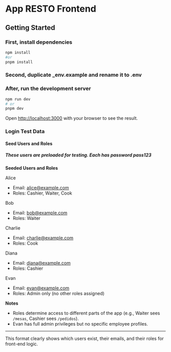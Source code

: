 # App RESTO Frontend

## Getting Started

### First, install dependencies

```bash
npm install
#or
pnpm install
```

### Second, duplicate _env.example and rename it to .env

### After, run the development server

```bash
npm run dev
# or
pnpm dev
```

Open [http://localhost:3000](http://localhost:3000) with your browser to see the result.

### Login Test Data

#### Seed Users and Roles

##### These users are preloaded for testing. Each has password pass123

**Seeded Users and Roles**

Alice

* Email: [alice@example.com](mailto:alice@example.com)
* Roles: Cashier, Waiter, Cook

Bob

* Email: [bob@example.com](mailto:bob@example.com)
* Roles: Waiter

Charlie

* Email: [charlie@example.com](mailto:charlie@example.com)
* Roles: Cook

Diana

* Email: [diana@example.com](mailto:diana@example.com)
* Roles: Cashier

Evan

* Email: [evan@example.com](mailto:evan@example.com)
* Roles: Admin only (no other roles assigned)

**Notes**

* Roles determine access to different parts of the app (e.g., Waiter sees `/mesas`, Cashier sees `/pedidos`).
* Evan has full admin privileges but no specific employee profiles.

---

This format clearly shows which users exist, their emails, and their roles for front-end logic.
